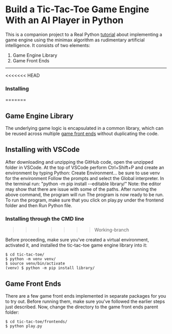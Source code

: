 # Build a Tic-Tac-Toe Game Engine With an AI Player in Python

This is a companion project to a Real Python [tutorial](https://realpython.com/tic-tac-toe-ai-python/) about implementing a game engine using the minimax algorithm as rudimentary artificial intelligence. It consists of two elements:

1. Game Engine Library
2. Game Front Ends

---

<<<<<<< HEAD
### Installing
=======
## Game Engine Library

The underlying game logic is encapsulated in a common library, which can be reused across multiple [game front ends](#game-front-ends) without duplicating the code.

## Installing with VSCode
After downloading and unzipping the GitHub code, open the unzipped folder in VSCode.
At the top of VSCode perform Ctrl+Shift+P and create an environment by typing Python: Create Environment... be sure to use venv for the environment
Follow the prompts and select the Global interpreter.
In the terminal run: "python -m pip install --editable library/"
Note: the editor may show that there are issue with some of the paths. After running the above command, the program will run
The program is now ready to be run. To run the program, make sure that you click on play.py under the frontend folder and then Run Python file.

### Installing through the CMD line
>>>>>>> Working-branch

Before proceeding, make sure you've created a virtual environment, activated it, and installed the tic-tac-toe game engine library into it:

```shell
$ cd tic-tac-toe/
$ python -m venv venv/
$ source venv/bin/activate
(venv) $ python -m pip install library/
```

## Game Front Ends

There are a few game front ends implemented in separate packages for you to try out. Before running them, make sure you've followed the earlier steps just described. Now, change the directory to the game front ends parent folder:

```shell
$ cd tic-tac-toe/frontends/
$ python play.py


